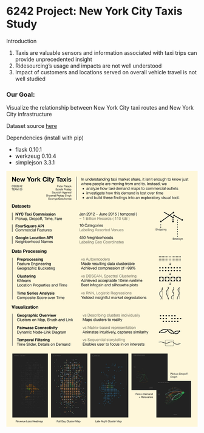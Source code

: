 # 6242 Project: New York City Taxis Study

Introduction
1. Taxis are valuable sensors and information associated with taxi trips can provide unprecedented
insight
2. Ridesourcing’s usage and impacts are not well understood
3. Impact of customers and locations served on overall vehicle travel is not well studied

### Our Goal:
Visualize the relationship between New York City taxi routes
and New York City infrastructure

Dataset source [here](http://www.nyc.gov/html/tlc/html/about/trip_record_data.shtml)

Dependencies (install with pip)
* flask 0.10.1
* werkzeug 0.10.4
* simplejson 3.3.1

![Alt text](/6242%20poster.jpg?raw=true "Poster presentation")


